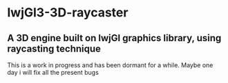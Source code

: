 # lwjGl3-3D-raycaster

## A 3D engine built on lwjGl graphics library, using raycasting technique 

This is a work in progress and has been dormant for a while. Maybe one day i will fix all the present bugs
